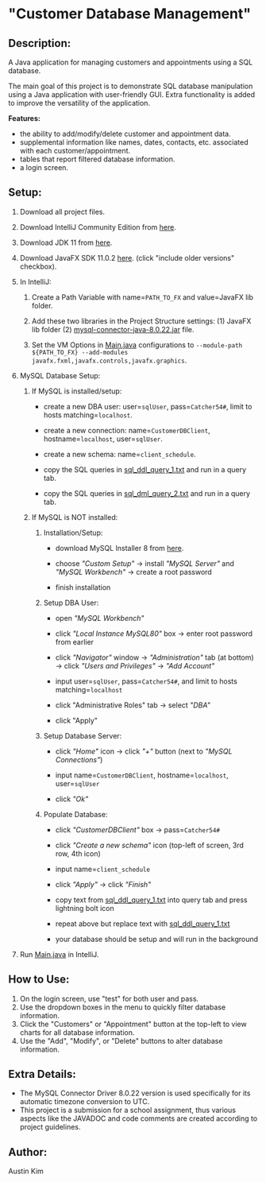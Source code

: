 # "Customer Database Management"

## Description: 
A Java application for managing customers and appointments using a SQL database.

The main goal of this project is to demonstrate SQL database manipulation using a Java application with user-friendly GUI. Extra functionality is added to improve the versatility of the application. 

**Features:**
* the ability to add/modify/delete customer and appointment data. 
* supplemental information like names, dates, contacts, etc. associated with each customer/appointment. 
* tables that report filtered database information. 
* a login screen. 

## Setup: 
1. Download all project files. 

3. Download IntelliJ Community Edition from [here](https://www.jetbrains.com/idea/download).

5. Download JDK 11 from [here](https://www.oracle.com/java/technologies/javase/jdk11-archive-downloads.html). 

7. Download JavaFX SDK 11.0.2 [here](https://gluonhq.com/products/javafx). (click "include older versions" checkbox). 

6. In IntelliJ:
	1. Create a Path Variable with name=`PATH_TO_FX` and value=JavaFX lib folder. 

	3. Add these two libraries in the Project Structure settings: (1) JavaFX lib folder (2) [mysql-connector-java-8.0.22.jar](/lib/mysql-connector-java-8.0.22.jar) file. 

	5. Set the VM Options in [Main.java](/src/mainApplication/Main.java) configurations to `--module-path ${PATH_TO_FX} --add-modules javafx.fxml,javafx.controls,javafx.graphics`. 

7. MySQL Database Setup:
	1. If MySQL is installed/setup:

		* create a new DBA user: user=`sqlUser`, pass=`Catcher54#`, limit to hosts matching=`localhost`.

		* create a new connection: name=`CustomerDBClient`, hostname=`localhost`, user=`sqlUser`.

		* create a new schema: name=`client_schedule`.

		* copy the SQL queries in [sql_ddl_query_1.txt](/lib/sql_ddl_query_1.txt) and run in a query tab. 

		* copy the SQL queries in [sql_dml_query_2.txt](/lib/sql_dml_query_2.txt) and run in a query tab. 

	2. If MySQL is NOT installed: 
		1. Installation/Setup: 
			* download MySQL Installer 8 from [here](dev.mysql.com/downloads/windows/installer/8.0.html).

			* choose *"Custom Setup"* -> install *"MySQL Server"* and *"MySQL Workbench"* -> create a root password

			* finish installation

		2. Setup DBA User: 
			* open *"MySQL Workbench"*

			* click *"Local Instance MySQL80"* box -> enter root password from earlier

			* click *"Navigator"* window -> *"Administration"* tab (at bottom) -> click *"Users and Privileges"* -> *"Add Account"*

			* input user=`sqlUser`, pass=`Catcher54#`, and limit to hosts matching=`localhost`

			* click "Administrative Roles" tab -> select *"DBA"*

			* click "Apply"

		3. Setup Database Server: 
			* click *"Home"* icon -> click *"+"* button (next to *"MySQL Connections"*)

			* input name=`CustomerDBClient`, hostname=`localhost`, user=`sqlUser`

			* click *"Ok"*

		4. Populate Database: 
			* click *"CustomerDBClient"* box -> pass=`Catcher54#`

			* click *"Create a new schema"* icon (top-left of screen, 3rd row, 4th icon)

			* input name=`client_schedule`

			* click *"Apply"* -> click *"Finish"*

			* copy text from [sql_ddl_query_1.txt](/lib/sql_ddl_query_1.txt) into query tab and press lightning bolt icon

			* repeat above but replace text with [sql_ddl_query_1.txt](/lib/sql_dml_query_2.txt)

			* your database should be setup and will run in the background

7. Run [Main.java](/src/mainApplication/Main.java) in IntelliJ. 

## How to Use:
1. On the login screen, use "test" for both user and pass.
2. Use the dropdown boxes in the menu to quickly filter database information. 
3. Click the "Customers" or "Appointment" button at the top-left to view charts for all database information. 
4. Use the "Add", "Modify", or "Delete" buttons to alter database information.

## Extra Details:
* The MySQL Connector Driver 8.0.22 version is used specifically for its automatic timezone conversion to UTC. 
* This project is a submission for a school assignment, thus various aspects like the JAVADOC and code comments are created according to project guidelines. 

## Author:
Austin Kim
